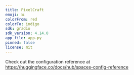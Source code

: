 ```yaml
---
title: PixelCraft
emoji: 📊
colorFrom: red
colorTo: indigo
sdk: gradio
sdk_version: 4.14.0
app_file: app.py
pinned: false
license: mit
---
```


Check out the configuration reference at https://huggingface.co/docs/hub/spaces-config-reference
